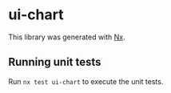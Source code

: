 # ui-chart

This library was generated with [Nx](https://nx.dev).


## Running unit tests

Run `nx test ui-chart` to execute the unit tests.

